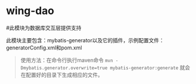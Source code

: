 # wing-dao

#此模块为数据库交互层提供支持

此模块主要包含：mybatis-generator以及它的插件，示例配置文件：generatorConfig.xml和pom.xml

> 使用方法：在命令行执行maven命令 `mvn -Dmybatis.generator.overwrite=true mybatis-generator:generate`
就会在配置好的目录下生成相应的文件。
